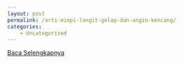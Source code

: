 ```yaml
---
layout: post
permalink: /arti-mimpi-langit-gelap-dan-angin-kencang/
categories:
    - Uncategorized
---
```


[Baca Selengkapnya](/05)